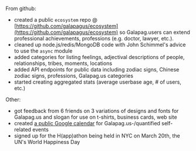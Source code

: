 From github:

* created a public `ecosystem` repo @ [https://github.com/galapagus/ecosystem](https://github.com/galapagus/ecosystem) so Galapag.users can extend professional achievements, professions (e.g. doctor, lawyer, etc.).
* cleaned up node.js/redis/MongoDB code with John Schimmel's advice to use the `async` module
* added categories for listing feelings, adjectival descriptions of people, relationships, tribes, moments, locations
* added API endpoints for public data including zodiac signs, Chinese zodiac signs, professions, Galapag.us categories
* started creating aggregated stats (average userbase age, # of users, etc.)

Other:

* got feedback from 6 friends on 3 variations of designs and fonts for Galapag.us and slogan for use on t-shirts, business cards, web site
* created [a public Google calendar](https://www.google.com/calendar/embed?src=galapag.us_0eoeln6ptm9203hki5s83fnmvc%40group.calendar.google.com&ctz=America/New_York) for Galapag.us-/quantified self- related events
* signed up for the H(app)athon being held in NYC on March 20th, the UN's World Happiness Day